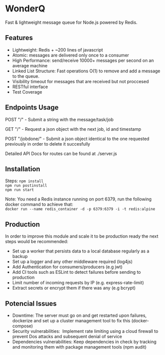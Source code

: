 # WonderQ 
Fast & lightweight message queue for Node.js powered by Redis.

## Features
* Lightweight: Redis + ~200 lines of javascript
* Atomic: messages are delivered only once to a consumer
* High Performance: send/receive 10000+ messages per second on an average machine
* Linked List Structure: Fast operations O(1) to remove and add a message to the queue.
* Visibility timeout for messages that are received but not proccesed 
* RESTful interface
* Test Coverage

## Endpoints Usage
POST "/" - Submit a string with the message/task/job

GET "/" - Request a json object with the next job, id and timestamp

POST "/jobdone/" - Submit a json object identical to the one requested previously in order to delete it succesfully

Detailed API Docs for routes can be found at ./server.js

## Installation

Steps: 
`npm install`<br>
`npm run postinstall`<br>
`npm run start`<br>

Note: You need a Redis instance running on port 6379, run the following docker command to achieve that:<br>
`docker run --name redis_container -d -p 6379:6379 -i -t redis:alpine`

## Production

In order to improve this module and scale it to be production ready the next steps would be recommended:

* Set up a worker that persists data to a local database regularly as a backup
* Set up a logger and any other middleware required (log4js)
* Add Authentication for consumers/producers (e.g jwt)
* Add CI tools such as ESLint to detect failures before sending to production
* Limit number of incoming requests by IP (e.g. express-rate-limit)
* Extract secrets or encrypt them if there was any (e.g bcrypt)

## Potencial Issues

* Downtime: The server must go on and get restarted upon failures, dockerize and set up a cluster management tool to fix this (docker-compose)
* Security vulnerabilities:  Implement rate limiting using a cloud firewall to prevent Dos attacks and subsequent denial of service
* Dependencies vulnerabilities: Keep dependencies in check by tracking and monitoring them with package management tools (npm audit)
